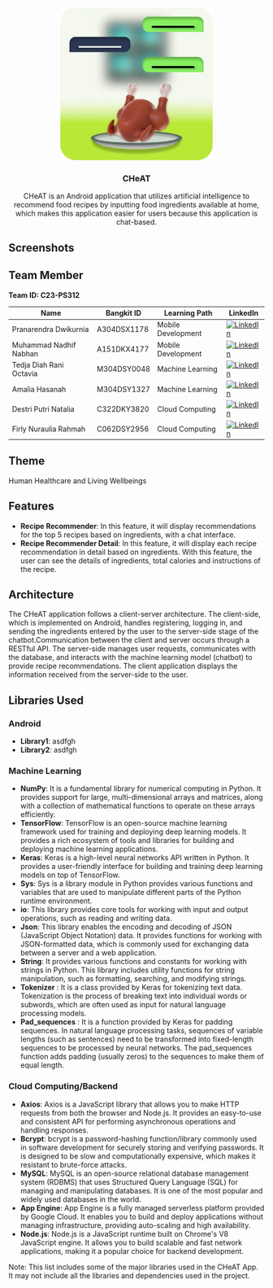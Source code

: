 <div align="center">
	<img src="https://raw.githubusercontent.com/CHeAT-C23-PS312/.github/main/profile/logo_cheat.webp" width="300" height="300"/>
	<h3 align="center">CHeAT</h3>
	<p align="center">
		CHeAT is an Android application that utilizes artificial intelligence to recommend food recipes by inputting food ingredients available at home, which makes this application easier for users because this application is chat-based.
		<br />
		<!-- <a href="#how-to-use-the-app-"><strong>How to Use The App »</strong></a> -->
	</p>
</div>

## Screenshots
<!-- <--<div>
	<img src="" width="200" />
	<img src="" width="200" />
	<img src="" width="200" />
	<img src="" width="200" />
</div>--> 

## Team Member
**Team ID: C23-PS312**

|Name|Bangkit ID|Learning Path|LinkedIn
|--|--|--|--
|Pranarendra Dwikurnia|A304DSX1178|Mobile Development|[![LinkedIn](https://img.shields.io/badge/linkedin-%230077B5.svg?style=for-the-badge&logo=linkedin&logoColor=white)](https://www.linkedin.com/in/pranarendra08/)|
|Muhammad Nadhif Nabhan|A151DKX4177|Mobile Development|[![LinkedIn](https://img.shields.io/badge/linkedin-%230077B5.svg?style=for-the-badge&logo=linkedin&logoColor=white)](https://www.linkedin.com/in/muhammad-nadhif-nabhan-651972198/)|
|Tedja Diah Rani Octavia|M304DSY0048|Machine Learning|[![LinkedIn](https://img.shields.io/badge/linkedin-%230077B5.svg?style=for-the-badge&logo=linkedin&logoColor=white)](https://www.linkedin.com/in/tedjadiahrani/)|
|Amalia Hasanah|M304DSY1327|Machine Learning|[![LinkedIn](https://img.shields.io/badge/linkedin-%230077B5.svg?style=for-the-badge&logo=linkedin&logoColor=white)](https://www.linkedin.com/in/amalia-hasanah-233a161a2/)|
|Destri Putri Natalia|C322DKY3820|Cloud Computing|[![LinkedIn](https://img.shields.io/badge/linkedin-%230077B5.svg?style=for-the-badge&logo=linkedin&logoColor=white)](https://www.linkedin.com/in/destri-putri-natalia-50a10a21b/)|
|Firly Nuraulia Rahmah|C062DSY2956|Cloud Computing|[![LinkedIn](https://img.shields.io/badge/linkedin-%230077B5.svg?style=for-the-badge&logo=linkedin&logoColor=white)](https://www.linkedin.com/in/firlynuraulia/)|

## Theme
Human Healthcare and Living Wellbeings


## Features
- **Recipe Recommender**: In this feature, it will display recommendations for the top 5 recipes based on ingredients, with a chat interface.
- **Recipe Recommender Detail**: In this feature, it will display each recipe recommendation in detail based on ingredients. With this feature, the user can see the details of ingredients, total calories and instructions of the recipe.

## Architecture
The CHeAT application follows a client-server architecture. The client-side, which is implemented on Android, handles registering, logging in, and sending the ingredients entered by the user to the server-side stage of the chatbot.Communication between the client and server occurs through a RESTful API. The server-side manages user requests, communicates with the database, and interacts with the machine learning model (chatbot) to provide recipe recommendations. The client application displays the information received from the server-side to the user.

## Libraries Used
### Android
- **Library1**: asdfgh
- **Library2**: asdfgh


### Machine Learning
- **NumPy**: It is a fundamental library for numerical computing in Python. It provides support for large, multi-dimensional arrays and matrices, along with a collection of mathematical functions to operate on these arrays efficiently.
- **TensorFlow**: TensorFlow is an open-source machine learning framework used for training and deploying deep learning models. It provides a rich ecosystem of tools and libraries for building and deploying machine learning applications.
- **Keras**: Keras is a high-level neural networks API written in Python. It provides a user-friendly interface for building and training deep learning models on top of TensorFlow.
- **Sys**: Sys is a library module in Python provides various functions and variables that are used to manipulate different parts of the Python runtime environment.
- **io**: This library provides core tools for working with input and output operations, such as reading and writing data.
- **Json**: This library enables the encoding and decoding of JSON (JavaScript Object Notation) data. It provides functions for working with JSON-formatted data, which is commonly used for exchanging data between a server and a web application.
- **String**: It provides various functions and constants for working with strings in Python. This library includes utility functions for string manipulation, such as formatting, searching, and modifying strings.
- **Tokenizer** : It is a class provided by Keras for tokenizing text data. Tokenization is the process of breaking text into individual words or subwords, which are often used as input for natural language processing models.
- **Pad_sequences** : It is a function provided by Keras for padding sequences. In natural language processing tasks, sequences of variable lengths (such as sentences) need to be transformed into fixed-length sequences to be processed by neural networks. The pad_sequences function adds padding (usually zeros) to the sequences to make them of equal length.
 

### Cloud Computing/Backend
- **Axios**: Axios is a  JavaScript library that allows you to make HTTP requests from both the browser and Node.js. It provides an easy-to-use and consistent API for performing asynchronous operations and handling responses.
- **Bcrypt**: bcrypt is a password-hashing function/library commonly used in software development for securely storing and verifying passwords. It is designed to be slow and computationally expensive, which makes it resistant to brute-force attacks.
- **MySQL**: MySQL is an open-source relational database management system (RDBMS) that uses Structured Query Language (SQL) for managing and manipulating databases. It is one of the most popular and widely used databases in the world.
- **App Engine**: App Engine is a fully managed serverless platform provided by Google Cloud. It enables you to build and deploy applications without managing infrastructure, providing auto-scaling and high availability.
- **Node.js**: Node.js is a JavaScript runtime built on Chrome's V8 JavaScript engine. It allows you to build scalable and fast network applications, making it a popular choice for backend development.

Note: This list includes some of the major libraries used in the CHeAT App. It may not include all the libraries and dependencies used in the project.

